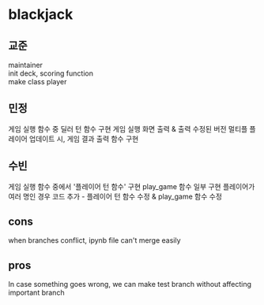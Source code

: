 # blackjack

## 교준
maintainer  
init deck, scoring function   
make class player

## 민정
게임 실행 함수 중 딜러 턴 함수 구현
게임 실행 화면 출력 & 출력 수정된 버전
멀티플 플레이어 업데이트 시, 게임 결과 출력 함수 구현

## 수빈
게임 실행 함수 중에서 '플레이어 턴 함수' 구현
play_game 함수 일부 구현
플레이어가 여러 명인 경우 코드 추가 - 플레이어 턴 함수 수정 & play_game 함수 수정

## cons
when branches conflict, ipynb file can't merge easily  

## pros
In case something goes wrong, we can make test branch without affecting important branch